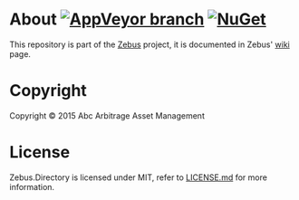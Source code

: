 # About [![AppVeyor branch](https://ci.appveyor.com/api/projects/status/wcbc0mefhap535kd?svg=true)](https://ci.appveyor.com/project/Abc-Arbitrage/zebus-directory) [![NuGet](https://buildstats.info/nuget/Zebus.Directory)](https://www.nuget.org/packages/Zebus.Directory/)

This repository is part of the [Zebus](https://github.com/Abc-Arbitrage/Zebus) project, it is documented in Zebus' [wiki](https://github.com/Abc-Arbitrage/Zebus/wiki) page.

# Copyright

Copyright © 2015 Abc Arbitrage Asset Management

# License

Zebus.Directory is licensed under MIT, refer to [LICENSE.md](https://github.com/Abc-Arbitrage/Zebus.Directory/blob/master/LICENSE.md) for more information.
